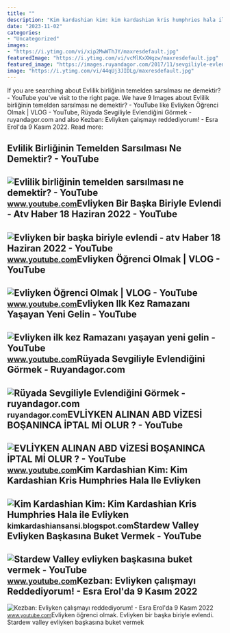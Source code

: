 ```yaml
---
title: ""
description: "Kim kardashian kim: kim kardashian kris humphries hala ile evliyken"
date: "2023-11-02"
categories:
- "Uncategorized"
images:
- "https://i.ytimg.com/vi/xip2MwWThJY/maxresdefault.jpg"
featuredImage: "https://i.ytimg.com/vi/vcMlKxXWqzw/maxresdefault.jpg"
featured_image: "https://images.ruyandagor.com/2017/11/sevgiliyle-evlendigini-gormek-1619.jpg"
image: "https://i.ytimg.com/vi/44qUj3JIDLg/maxresdefault.jpg"
---
```


If you are searching about Evlilik birliğinin temelden sarsılması ne demektir? - YouTube you've visit to the right page. We have 9 Images about Evlilik birliğinin temelden sarsılması ne demektir? - YouTube like Evliyken Öğrenci Olmak | VLOG - YouTube, Rüyada Sevgiliyle Evlendiğini Görmek - ruyandagor.com and also Kezban: Evliyken çalışmayı reddediyorum! - Esra Erol'da 9 Kasım 2022. Read more:

Evlilik Birliğinin Temelden Sarsılması Ne Demektir? - YouTube
-------------------------------------------------------------

 ![Evlilik birliğinin temelden sarsılması ne demektir? - YouTube](https://i.ytimg.com/vi/Wi31P9yWU74/maxresdefault.jpg) <small>www.youtube.com</small>Evliyken Bir Başka Biriyle Evlendi - Atv Haber 18 Haziran 2022 - YouTube
------------------------------------------------------------------------

 ![Evliyken bir başka biriyle evlendi - atv Haber 18 Haziran 2022 - YouTube](https://i.ytimg.com/vi/vcMlKxXWqzw/maxresdefault.jpg) <small>www.youtube.com</small>Evliyken Öğrenci Olmak | VLOG - YouTube
---------------------------------------

 ![Evliyken Öğrenci Olmak | VLOG - YouTube](https://i.ytimg.com/vi/FnM0wTtsJgU/maxresdefault.jpg) <small>www.youtube.com</small>Evliyken Ilk Kez Ramazanı Yaşayan Yeni Gelin - YouTube
------------------------------------------------------

 ![Evliyken ilk kez Ramazanı yaşayan yeni gelin - YouTube](https://i.ytimg.com/vi/4WyYYdiqMOw/maxres2.jpg?sqp=-oaymwEoCIAKENAF8quKqQMcGADwAQH4Ac4FgAKACooCDAgAEAEYZSBYKE0wDw==&rs=AOn4CLCialhCSIt4n9Z5LASl9BXzyvDP1g) <small>www.youtube.com</small>Rüyada Sevgiliyle Evlendiğini Görmek - Ruyandagor.com
-----------------------------------------------------

 ![Rüyada Sevgiliyle Evlendiğini Görmek - ruyandagor.com](https://images.ruyandagor.com/2017/11/sevgiliyle-evlendigini-gormek-1619.jpg) <small>ruyandagor.com</small>EVLİYKEN ALINAN ABD VİZESİ BOŞANINCA İPTAL Mİ OLUR ? - YouTube
--------------------------------------------------------------

 ![EVLİYKEN ALINAN ABD VİZESİ BOŞANINCA İPTAL Mİ OLUR ? - YouTube](https://i.ytimg.com/vi/44qUj3JIDLg/maxresdefault.jpg) <small>www.youtube.com</small>Kim Kardashian Kim: Kim Kardashian Kris Humphries Hala Ile Evliyken
-------------------------------------------------------------------

 ![Kim Kardashian Kim: Kim Kardashian Kris Humphries Hala ile Evliyken](https://1.bp.blogspot.com/-lrl7G_toCMo/UOsKGwMXZmI/AAAAAAAAABI/WplHyJaEdQg/s1600/kim+ve+kris.png) <small>kimkardashiansansi.blogspot.com</small>Stardew Valley Evliyken Başkasına Buket Vermek - YouTube
--------------------------------------------------------

 ![Stardew Valley evliyken başkasına buket vermek - YouTube](https://i.ytimg.com/vi/DrR_mT9b91U/maxresdefault.jpg) <small>www.youtube.com</small>Kezban: Evliyken çalışmayı Reddediyorum! - Esra Erol'da 9 Kasım 2022
--------------------------------------------------------------------

 ![Kezban: Evliyken çalışmayı reddediyorum! - Esra Erol'da 9 Kasım 2022](https://i.ytimg.com/vi/xip2MwWThJY/maxresdefault.jpg) <small>www.youtube.com</small>Evliyken öğrenci olmak. Evliyken bir başka biriyle evlendi. Stardew valley evliyken başkasına buket vermek
